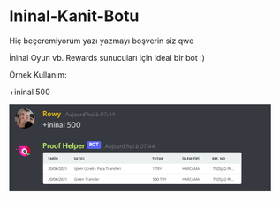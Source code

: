 # Ininal-Kanit-Botu

Hiç beçeremiyorum yazı yazmayı boşverin siz qwe

İninal Oyun vb. Rewards sunucuları için ideal bir bot :)

Örnek Kullanım:

+ininal 500

![İninal_Kanit](Ornek/ornekresim.PNG)
